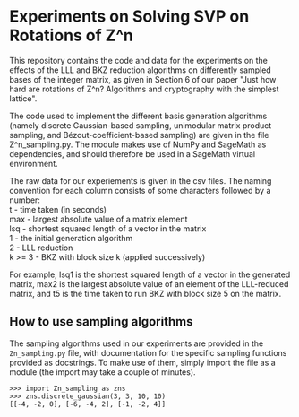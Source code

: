 # Experiments on Solving SVP on Rotations of Z^n

This repository contains the code and data for the experiments on the effects of the LLL and BKZ reduction algorithms on differently sampled bases of the integer matrix, as given in Section 6 of our paper "Just how hard are rotations of Z^n? Algorithms and cryptography with the simplest lattice". <insert link to paper>

The code used to implement the different basis generation algorithms (namely discrete Gaussian-based sampling, unimodular matrix product sampling, and Bézout-coefficient-based sampling) are given in the file Z^n_sampling.py. The module makes use of NumPy and SageMath as dependencies, and should therefore be used in a SageMath virtual environment. 

The raw data for our experiements is given in the csv files. The naming convention for each column consists of some characters followed by a number: </br>
t - time taken (in seconds) </br>
max - largest absolute value of a matrix element </br>
lsq - shortest squared length of a vector in the matrix </br>
1 - the initial generation algorithm </br>
2 - LLL reduction </br>
k >= 3 - BKZ with block size k (applied successively)

For example, lsq1 is the shortest squared length of a vector in the generated matrix, max2 is the largest absolute value of an element of the LLL-reduced matrix, and t5 is the time taken to run BKZ with block size 5 on the matrix.

## How to use sampling algorithms

The sampling algorithms used in our experiments are provided in the `Zn_sampling.py` file, with documentation for the specific sampling functions provided as docstrings. To make use of them, simply import the file as a module (the import may take a couple of minutes).

```
>>> import Zn_sampling as zns
>>> zns.discrete_gaussian(3, 3, 10, 10)
[[-4, -2, 0], [-6, -4, 2], [-1, -2, 4]]
```
